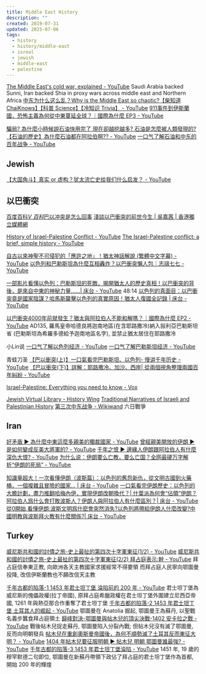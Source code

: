 ```yaml
---
title: Middle East History
description: ""
created: 2019-07-31
updated: 2025-07-06
tags:
  - history
  - history/middle-east
  - isreal
  - jewish
  - middle-east
  - palestine
---
```


[The Middle East's cold war, explained - YouTube](https://www.youtube.com/watch?v=veMFCFyOwFI)
Saudi Arabia backed Sunni, Iran backed Shia in proxy wars across middle east and Northern Africa
[中东为什么这么乱？Why is the Middle East so chaotic?【柴知道 ChaiKnows】【科普 Science】【冷知识 Trivia】 - YouTube](https://www.youtube.com/watch?v=exjVfT6uRrg)
[911事件到伊斯蘭國，恐怖主義為何從中東蔓延全球？｜國際為什麼 EP3 - YouTube](https://www.youtube.com/watch?v=9YQRkgsCZx8)

[騙局? 為什麼小時候說石油快用完了 現在卻越挖越多? 石油是怎麼被人類發現的?【石油的歷史】為什麼石油都在阿拉伯啊?? - YouTube](https://www.youtube.com/watch?v=jPqDwsgnTv8)
[一口气了解石油和中东的百年战争 - YouTube](https://www.youtube.com/watch?v=ssssR1hxiTw)

## Jewish

[【大国角斗】真实 or 虚构？犹太流亡史给我们什么启发？ - YouTube](https://www.youtube.com/watch?v=EETY1qqm43k)

## 以巴衝突

[百度百科*V 百科*巴以冲突是怎么回事](https://baike.baidu.com/vbaike/%E5%B7%B4%E4%BB%A5%E5%86%B2%E7%AA%81%E6%98%AF%E6%80%8E%E4%B9%88%E5%9B%9E%E4%BA%8B/22179)
[淺談以巴衝突的前世今生 | 吳嘉茜 | 香港獨立媒體網](http://www.inmediahk.net/node/1024948)

[History of Israel-Palestine Conflict - YouTube](https://www.youtube.com/watch?v=m19F4IHTVGc)
[The Israel-Palestine conflict: a brief, simple history - YouTube](https://www.youtube.com/watch?v=iRYZjOuUnlU)

[自古以來神聖不可侵犯的「應許之地」！猶太神話解說 (繁體中文字幕) - YouTube](https://www.youtube.com/watch?v=mJTqcjWeodc)
[以色列和巴勒斯坦為什麼互相轟炸？以巴衝突懶人包｜志祺七七 - YouTube](https://www.youtube.com/watch?v=14bIuc0PHPY)

[一部影片看懂以色列：巴勒斯坦的死敵，揭開猶太人的歷史真相！以巴衝突的背後，是來自中東的神秘力量……| 床台 - YouTube](https://www.youtube.com/watch?v=8HfCt5NLyzg) 48:14
[以色列的真面目：以巴衝突竟是國家陰謀？哈馬斯襲擊以色列的真實原因！猶太人復國全記錄 | 床台 - YouTube](https://www.youtube.com/watch?v=EX4yxAGNUuc)

[以巴衝突4000年前就發生？猶太與阿拉伯人不能和解嗎？｜國際為什麼 EP2 - YouTube](https://www.youtube.com/watch?v=65H7oQfTtGs)
AD135, 羅馬皇帝哈德良將迦南地區(在含耶路撒冷)納入敍利亞巴勒斯坦省 (巴勒斯坦為希羅多德給予迦南地區名字), 並禁止猶太居住在耶路撒冷

小Lin说
[一口气了解以色列经济 - YouTube](https://www.youtube.com/watch?v=YY2Q4XDmZDE)
[一口气了解巴勒斯坦经济 - YouTube](https://www.youtube.com/watch?v=YLs7h3Qwwjw)

青蛙刀圣
[【巴以衝突(上)】一口氣看完巴勒斯坦、以色列- 慢讲千年历史 - YouTube](https://www.youtube.com/watch?v=jn9l3PodaXY)
[【巴以衝突(下)】詳解：耶路撒冷、加沙、西岸| 從兩個視角整理兩國百年糾紛 - YouTube](https://www.youtube.com/watch?v=WOYycmsSacY)

[Israel-Palestine: Everything you need to know - Vox](https://www.vox.com/2018/11/20/18079996/israel-palestine-conflict-guide-explainer)

[Jewish Virtual Library - History Wing](https://www.jewishvirtuallibrary.org/history)
[Traditional Narratives of Israeli and Palestinian History](https://www.jewishvirtuallibrary.org/traditional-narratives-of-israeli-and-palestinian-history)
[第三次中东战争 - Wikiwand](https://www.wikiwand.com/zh-hant/articles/%E5%85%AD%E6%97%A5%E6%88%B0%E7%88%AD) 六日戰爭

## Iran

[好矛盾 ► 為什麼中東這麼多親美的獨裁國家 - YouTube](https://www.youtube.com/watch?v=PsafO5r10Rs)
[曾經親美開放的伊朗 ▶ 是如何變成反美大將軍的? - YouTube](https://www.youtube.com/watch?v=7Cplz5Ejj5s)
[千年之恨 ▶ 邊緣人伊朗跟阿拉伯人有什麼深仇大恨? - YouTube](https://www.youtube.com/watch?v=hOkhbNAZwtM)
[为什么说：伊朗要么亡教，要么亡国？全网最硬万字解析“伊朗的死局” - YouTube](https://www.youtube.com/watch?v=Xg6kzVBr_oQ)

[知識量超大！一次看懂伊朗（波斯篇）：以色列的舊怨新仇，從文明古國到火藥桶，一個複雜且冒險的國家… | 床台 - YouTube](https://www.youtube.com/watch?v=XjTCPhXoeVs)
[一口氣看完伊朗歷史：以色列的大膽計劃，盡力推翻哈梅內伊，實現伊朗改朝換代？| 什葉派為何會“佔領”伊朗？阿拉伯人爲什么會打敗波斯人？伊朗人與阿拉伯人有什麼區別？| 床台 - YouTube](https://www.youtube.com/watch?v=HHTq_20bsSY)
[從0開始,看懂伊朗:波斯文明爲什麽會突然消失?以色列將帶給伊朗人什麼改變?中國明教與波斯拜火教有什麼關係?| 床台 - YouTube](https://www.youtube.com/watch?v=nDlafBs4674)

## Turkey

[威尼斯共和國的討債之旅-史上最扯的第四次十字軍東征(1/2) - YouTube](https://www.youtube.com/watch?v=i5Y4VzIVnwM)
[威尼斯共和國的討債之旅-史上最扯的第四次十字軍東征(2/2) 拜占庭表示:幹 - YouTube](https://www.youtube.com/watch?v=M3ISKR76aaQ)
拜占庭信奉東正教, 向歐洲各天主教國家求援經常不得要領
而拜占庭人民寧向鄂圖曼投降, 改信伊斯蘭教也不願改信天主教

[千年古都的陷落-1 1453 年君士坦丁堡 淪陷前的 200 年 - YouTube](https://www.youtube.com/watch?v=DalX0PjdFNY)
君士坦丁堡為威尼斯的傀儡政權(拉丁帝國), 原拜占庭希臘政權在君士坦丁堡外圍建立尼西亞帝國, 1261 年與熱亞那合作重奪了君士坦丁堡
[千年古都的陷落-2 1453 年君士坦丁堡 土耳其人的崛起 - YouTube](https://www.youtube.com/watch?v=T82ByIqNMXc)
鄂圖曼在 Anatolia 掘起, 鄂圖曼王為蘇丹, 以聖戰名義步蠶食拜占庭領土
[巔峰對決-鄂圖曼與帖木兒的頂尖決戰-1402 安卡拉之戰 - YouTube](https://www.youtube.com/watch?v=YkY8kJIM_4M) 戰後帖木兒捉走蘇丹, 鄂圖曼陷入分裂內戰; 但帖木兒沒有滅了鄂圖曼, 反而向明朝發兵
[帖木兒在重創奧斯曼帝國後，為何不順勢滅了土耳其反而東征大明？ - YouTube](https://www.youtube.com/watch?v=gUWLTcUM6P8)
[1404 年帖木兒要征服明朝 ► 帖木兒 明朝 鄂圖曼誰最強? - YouTube](https://www.youtube.com/watch?v=veenyAmLJSk)
[千年古都的陷落-3 1453 年君士坦丁堡淪陷 - YouTube](https://www.youtube.com/watch?v=acf5-uPfVBo) 1451 年, 19 歲的穆罕默德二句即位, 鄂圖曼在新蘇丹帶領下政佔了拜占庭的君士坦丁堡作為首都, 開始 200 年的輝煌
